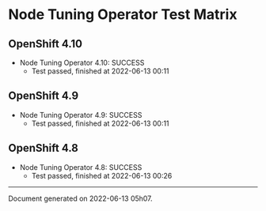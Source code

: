 
Node Tuning Operator Test Matrix
================================

OpenShift 4.10
--------------



* Node Tuning Operator 4.10: SUCCESS
  - Test passed, finished at 2022-06-13 00:11






OpenShift 4.9
-------------



* Node Tuning Operator 4.9: SUCCESS
  - Test passed, finished at 2022-06-13 00:11






OpenShift 4.8
-------------



* Node Tuning Operator 4.8: SUCCESS
  - Test passed, finished at 2022-06-13 00:26






---
Document generated on 2022-06-13 05h07.
